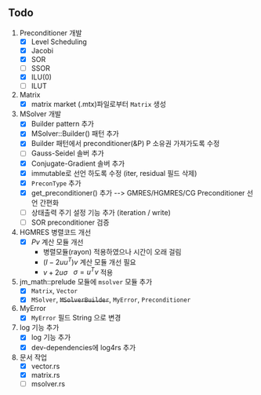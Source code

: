 ## Todo

1. Preconditioner 개발
    - [x] Level Scheduling
    - [x] Jacobi
    - [x] SOR
    - [ ] SSOR
    - [x] ILU(0)
    - [ ] ILUT
2. Matrix
    - [x] matrix market (.mtx)파일로부터 `Matrix` 생성
3. MSolver 개발
    - [x] Builder pattern 추가
    - [x] MSolver::Builder() 패턴 추가
    - [x] Builder 패턴에서 preconditioner(&P) P 소유권 가져가도록 수정
    - [ ] Gauss-Seidel 솔버 추가
    - [x] Conjugate-Gradient 솔버 추가
    - [x] immutable로 선언 하도록 수정 (iter, residual 필드 삭제)
    - [x] `PreconType` 추가
    - [x] get_preconditioner() 추가 --> GMRES/HGMRES/CG Preconditioner 선언 간편화
    - [ ] 상태출력 주기 설정 기능 추가 (iteration / write)
    - [ ] SOR preconditioner 검증
4. HGMRES 병렬코드 개선
    - [x] $Pv$ 계산 모듈 개선
        - 병렬모듈(rayon) 적용하였으나 시간이 오래 걸림
        - $(I - 2uu^T)v$ 계산 모듈 개선 필요
        - $v + 2u\sigma$ &nbsp; $\sigma=u^Tv$ 적용
5. jm_math::prelude 모듈에 `msolver` 모듈 추가
    - [x] `Matrix`, `Vector`
    - [x] `MSolver`, ~~`MSolverBuilder`~~, `MyError`, `Preconditioner`
6. MyError
    - [x] `MyError` 필드 String 으로 변경
7. log 기능 추가
    - [x] log 기능 추가
    - [x] dev-dependencies에 log4rs 추가
8. 문서 작업
    - [x] vector.rs
    - [x] matrix.rs
    - [ ] msolver.rs